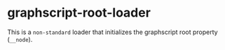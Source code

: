 # graphscript-root-loader
This is a `non-standard` loader that initializes the graphscript root property (`__node`).